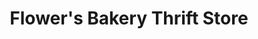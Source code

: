 ---
title: "Flower's Bakery Thrift Store"
url: /monroe/flowers-bakery-thrift-store/
shop: Bäckerei
---